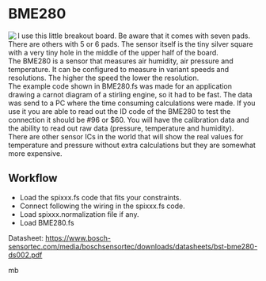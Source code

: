 # BME280 

 
<img align="left" src="https://user-images.githubusercontent.com/64471355/128324729-9aef0436-ee0f-4c95-b3f0-04b9e3c55c77.jpg"> I use this little breakout board. Be aware that it comes with seven pads. There are others with 5 or 6 pads. The sensor itself is the tiny silver square with a very tiny hole in the middle of the upper half of the board.  
The BME280 is a sensor that measures air humidity, air pressure and temperature. It can be configured to measure in variant speeds and resolutions. The higher the speed the lower the resolution.  
The example code shown in BME280.fs was made for an application drawing a carnot diagram of a stirling engine, so it had to be fast. The data was send to a PC where the time consuming calculations were made. If you use it you are able to read out the ID code of the BME280 to test the connection it should be #96 or $60. You will have the calibration data and the ability to read out raw data (pressure, temperature and humidity).   
There are other sensor ICs in the world that will show the real values for temperature and pressure without extra calculations but they are somewhat more expensive.

## Workflow
- Load the spixxx.fs code that fits your constraints.
- Connect following the wiring in the spixxx.fs code. 
- Load spixxx.normalization file if any. 
- Load BME280.fs  


Datasheet: https://www.bosch-sensortec.com/media/boschsensortec/downloads/datasheets/bst-bme280-ds002.pdf

mb
